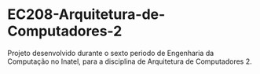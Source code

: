 # EC208-Arquitetura-de-Computadores-2

Projeto desenvolvido durante o sexto periodo de Engenharia da Computação no Inatel, para a disciplina de Arquitetura de Computadores 2.
